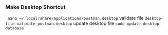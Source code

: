 ### Make Desktop Shortcut
``` nano ~/.local/share/applications/postman.desktop```
validate file
```desktop-file-validate postman.desktop```
update desktop file
```sudo update-desktop-database```
